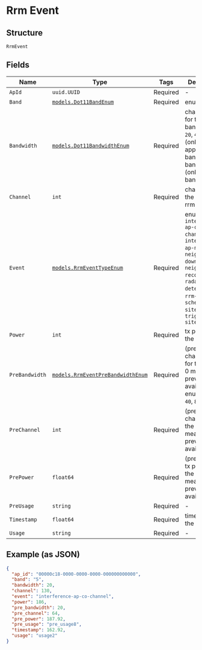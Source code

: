 
# Rrm Event

## Structure

`RrmEvent`

## Fields

| Name | Type | Tags | Description |
|  --- | --- | --- | --- |
| `ApId` | `uuid.UUID` | Required | - |
| `Band` | [`models.Dot11BandEnum`](../../doc/models/dot-11-band-enum.md) | Required | enum: `24`, `5`, `6` |
| `Bandwidth` | [`models.Dot11BandwidthEnum`](../../doc/models/dot-11-bandwidth-enum.md) | Required | channel width for the band.enum: `20`, `40`, `80` (only applicable for band_5 and band_6), `160` (only for band_6) |
| `Channel` | `int` | Required | channel for the band from rrm |
| `Event` | [`models.RrmEventTypeEnum`](../../doc/models/rrm-event-type-enum.md) | Required | enum: `interference-ap-co-channel`, `interference-ap-non-wifi`, `neighbor-ap-down`, `neighbor-ap-recovered`, `radar-detected`, `rrm-radar`, `scheduled-site_rrm`, `triggered-site_rrm` |
| `Power` | `int` | Required | tx power of the radio |
| `PreBandwidth` | [`models.RrmEventPreBandwidthEnum`](../../doc/models/rrm-event-pre-bandwidth-enum.md) | Required | (previously) channel width for the band , 0 means no previously available. enum: `0`, `20`, `40`, `80`, `160` |
| `PreChannel` | `int` | Required | (previously) channel for the band, 0 means no previously available |
| `PrePower` | `float64` | Required | (previously) tx power of the radio, 0 means no previously available |
| `PreUsage` | `string` | Required | - |
| `Timestamp` | `float64` | Required | timestamp of the event |
| `Usage` | `string` | Required | - |

## Example (as JSON)

```json
{
  "ap_id": "00000c18-0000-0000-0000-000000000000",
  "band": "5",
  "bandwidth": 20,
  "channel": 130,
  "event": "interference-ap-co-channel",
  "power": 186,
  "pre_bandwidth": 20,
  "pre_channel": 64,
  "pre_power": 187.92,
  "pre_usage": "pre_usage8",
  "timestamp": 162.92,
  "usage": "usage2"
}
```

